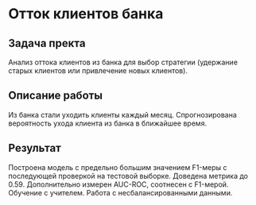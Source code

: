 # Отток клиентов банка

## Задача пректа
Анализ оттока клиентов из банка для выбор стратегии (удержание старых клиентов или привлечение новых клиентов).

## Описание работы
Из банка стали уходить клиенты каждый месяц. 
Спрогнозирована вероятность ухода клиента из банка в ближайшее время.

## Результат
Построена модель с предельно большим значением F1-меры с последующей проверкой на тестовой выборке. Доведена метрика до 0.59. 
Дополнительно измерен AUC-ROC, соотнесен с F1-мерой.
Обучение с учителем. Работа с несбалансированными данными.
